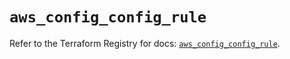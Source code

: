 # `aws_config_config_rule`

Refer to the Terraform Registry for docs: [`aws_config_config_rule`](https://registry.terraform.io/providers/hashicorp/aws/6.8.0/docs/resources/config_config_rule).
